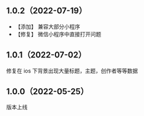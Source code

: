 ## 1.0.2（2022-07-19）
- 【添加】 兼容大部分小程序
- 【修复】 微信小程序中直接打开问题
## 1.0.1（2022-07-02）
修复在 ios 下背景出现大量标题，主题，创作者等等数据
## 1.0.0（2022-05-25）
版本上线
